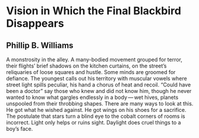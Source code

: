 # Vision in Which the Final Blackbird Disappears
## Phillip B. Williams
A monstrosity in the alley.
A many-bodied movement grouped
for terror, their flights’ brief shadows
on the kitchen curtains, on the street’s
reliquaries of loose squares and hustle.
Some minds are groomed for defiance. The youngest
calls out his territory with muscular vowels
where street light spills peculiar, his hand
a chorus of heat and recoil. “Could have been
a doctor” say those who knew and did not
know him, though he never wanted to know
what gargles endlessly in a body — wet hives,
planets unspooled from their throbbing shapes.
There are many ways to look at this.
He got what he wished against. He got
wings on his shoes for a sacrifice. The postulate
that stars turn a blind eye to the cobalt corners
of rooms is incorrect. Light only helps or ruins sight.
Daylight does cruel things to a boy’s face.